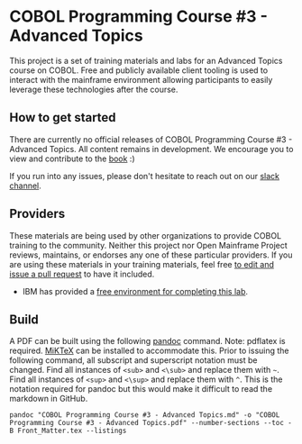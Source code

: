 # COBOL Programming Course #3 - Advanced Topics

This project is a set of training materials and labs for an Advanced Topics course on COBOL. Free and publicly available client tooling is used to interact with the mainframe environment allowing participants to easily leverage these technologies after the course.

## How to get started

There are currently no official releases of COBOL Programming Course #3 - Advanced Topics. All content remains in development. We encourage you to view and contribute to the [book](COBOL%30Programming%30Course%30%333%30-%30Advanced%30Topics.md) :)

If you run into any issues, please don't hesitate to reach out on our [slack channel](https://openmainframeproject.slack.com/archives/C011NE32Z1T).

## Providers

These materials are being used by other organizations to provide COBOL training to the community. Neither this project nor Open Mainframe Project reviews, maintains, or endorses any one of these particular providers. If you are using these materials in your training materials, feel free [to edit and issue a pull request](https://github.com/openmainframeproject/cobol-programming-course/edit/governance-docs/README.md) to have it included.

- IBM has provided a [free environment for completing this lab](http://ibm.biz/cobollabs).

## Build

A PDF can be built using the following [pandoc](https://pandoc.org/) command. Note: pdflatex is required. [MiKTeX](https://miktex.org/) can be installed to accommodate this. Prior to issuing the following command, all subscript and superscript notation must be changed. Find all instances of `<sub>` and `<\sub>` and replace them with `~`. Find all instances of `<sup>` and `<\sup>` and replace them with `^`. This is the notation required for pandoc but this would make it difficult to read the markdown in GitHub.

```
pandoc "COBOL Programming Course #3 - Advanced Topics.md" -o "COBOL Programming Course #3 - Advanced Topics.pdf" --number-sections --toc -B Front_Matter.tex --listings
```